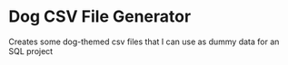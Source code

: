 # Dog CSV File Generator
 Creates some dog-themed csv files that I can use as dummy data for an SQL project
